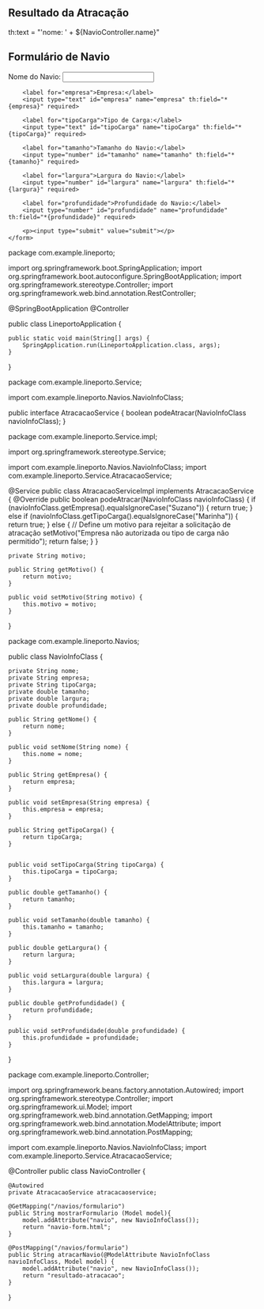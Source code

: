 <!-- src/main/resources/templates/resultado-atracacao.html -->
<!DOCTYPE html>
<html lang="en" xmlns:th="http://www.thymeleaf.org">
<head>
    <meta charset="UTF-8">
    <title>Resultado da Atracação</title>
</head>
<body>
    <h2>Resultado da Atracação</h2>
    <p>th:text = "'nome: ' + ${NavioController.name}" </p>
    <p th:text="${mensagem}"></p>
</body>
</html>


<!DOCTYPE html>
<html lang="en" xmlns:th="http://www.thymeleaf.org">
<head>
    <meta charset="UTF-8">
    <title>Formulario de Navio</title>
</head>

<body>
    <h2>Formulário de Navio</h2>
    <form action="#" th:action="@{/navio/formulario}" method="post" th:object="${navio}">
        <label for="nome">Nome do Navio:</label>
        <input type="text" id="nome" name="nome" th:field="*{nome}" required>

        <label for="empresa">Empresa:</label>
        <input type="text" id="empresa" name="empresa" th:field="*{empresa}" required>
    
        <label for="tipoCarga">Tipo de Carga:</label>
        <input type="text" id="tipoCarga" name="tipoCarga" th:field="*{tipoCarga}" required>
    
        <label for="tamanho">Tamanho do Navio:</label>
        <input type="number" id="tamanho" name="tamanho" th:field="*{tamanho}" required>
    
        <label for="largura">Largura do Navio:</label>
        <input type="number" id="largura" name="largura" th:field="*{largura}" required>
    
        <label for="profundidade">Profundidade do Navio:</label>
        <input type="number" id="profundidade" name="profundidade" th:field="*{profundidade}" required>
    
        <p><input type="submit" value="submit"></p>
    </form>


</body>

</html>

package com.example.lineporto;

import org.springframework.boot.SpringApplication;
import org.springframework.boot.autoconfigure.SpringBootApplication;
import org.springframework.stereotype.Controller;
import org.springframework.web.bind.annotation.RestController;


@SpringBootApplication
@Controller

public class LineportoApplication {

	public static void main(String[] args) {
		SpringApplication.run(LineportoApplication.class, args);
	}

}

package com.example.lineporto.Service;

import com.example.lineporto.Navios.NavioInfoClass;

public interface AtracacaoService {
    boolean podeAtracar(NavioInfoClass navioInfoClass);
}

package com.example.lineporto.Service.impl;

import org.springframework.stereotype.Service;

import com.example.lineporto.Navios.NavioInfoClass;
import com.example.lineporto.Service.AtracacaoService;

@Service
public class AtracacaoServiceImpl implements AtracacaoService {
    @Override
    public boolean podeAtracar(NavioInfoClass navioInfoClass) {
        if (navioInfoClass.getEmpresa().equalsIgnoreCase("Suzano")) {
            return true;
        } else if (navioInfoClass.getTipoCarga().equalsIgnoreCase("Marinha")) {
            return true;
        } else {
            // Define um motivo para rejeitar a solicitação de atracação
            setMotivo("Empresa não autorizada ou tipo de carga não permitido");
            return false;
        }
    }
    
    private String motivo;
    
    public String getMotivo() {
        return motivo;
    }
    
    public void setMotivo(String motivo) {
        this.motivo = motivo;
    }
    

    
}


package com.example.lineporto.Navios;

public class NavioInfoClass {
    
    private String nome;
    private String empresa;
    private String tipoCarga;
    private double tamanho;
    private double largura;
    private double profundidade;
    
    public String getNome() {
        return nome;
    }
    
    public void setNome(String nome) {
        this.nome = nome;
    }
    
    public String getEmpresa() {
        return empresa;
    }
    
    public void setEmpresa(String empresa) {
        this.empresa = empresa;
    }
    
    public String getTipoCarga() {
        return tipoCarga;
    }
    
    
    public void setTipoCarga(String tipoCarga) {
        this.tipoCarga = tipoCarga;
    }
    
    public double getTamanho() {
        return tamanho;
    }
    
    public void setTamanho(double tamanho) {
        this.tamanho = tamanho;
    }
    
    public double getLargura() {
        return largura;
    }
    
    public void setLargura(double largura) {
        this.largura = largura;
    }
    
    public double getProfundidade() {
        return profundidade;
    }
    
    public void setProfundidade(double profundidade) {
        this.profundidade = profundidade;
    }
}

package com.example.lineporto.Controller;

import org.springframework.beans.factory.annotation.Autowired;
import org.springframework.stereotype.Controller;
import org.springframework.ui.Model;
import org.springframework.web.bind.annotation.GetMapping;
import org.springframework.web.bind.annotation.ModelAttribute;
import org.springframework.web.bind.annotation.PostMapping;

import com.example.lineporto.Navios.NavioInfoClass;
import com.example.lineporto.Service.AtracacaoService;

@Controller
public class NavioController {

    @Autowired
    private AtracacaoService atracacaoservice;

    @GetMapping("/navios/formulario")
    public String mostrarFormulario (Model model){
        model.addAttribute("navio", new NavioInfoClass());
        return "navio-form.html"; 
    }

    @PostMapping("/navios/formulario")
    public String atracarNavio(@ModelAttribute NavioInfoClass navioInfoClass, Model model) {
        model.addAttribute("navio", new NavioInfoClass());
        return "resultado-atracacao";
    }
}
